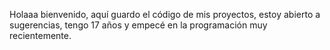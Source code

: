 Holaaa bienvenido, aquí guardo el código de mis proyectos, estoy abierto a sugerencias, tengo 17 años y empecé en la programación muy recientemente.
